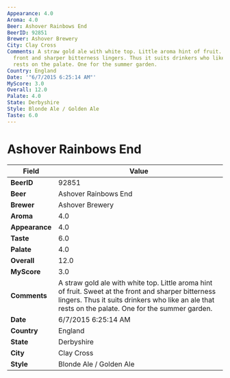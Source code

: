 ```yaml
---
Appearance: 4.0
Aroma: 4.0
Beer: Ashover Rainbows End
BeerID: 92851
Brewer: Ashover Brewery
City: Clay Cross
Comments: A straw gold ale with white top. Little aroma hint of fruit. Sweet at the
  front and sharper bitterness lingers. Thus it suits drinkers who like an ale that
  rests on the palate. One for the summer garden.
Country: England
Date: '"6/7/2015 6:25:14 AM"'
MyScore: 3.0
Overall: 12.0
Palate: 4.0
State: Derbyshire
Style: Blonde Ale / Golden Ale
Taste: 6.0
---
```


# Ashover Rainbows End

| Field         | Value |
|---------------|-------|
| **BeerID** | 92851 |
| **Beer** | Ashover Rainbows End |
| **Brewer** | Ashover Brewery |
| **Aroma** | 4.0 |
| **Appearance** | 4.0 |
| **Taste** | 6.0 |
| **Palate** | 4.0 |
| **Overall** | 12.0 |
| **MyScore** | 3.0 |
| **Comments** | A straw gold ale with white top. Little aroma hint of fruit. Sweet at the front and sharper bitterness lingers. Thus it suits drinkers who like an ale that rests on the palate. One for the summer garden. |
| **Date** | 6/7/2015 6:25:14 AM |
| **Country** | England |
| **State** | Derbyshire |
| **City** | Clay Cross |
| **Style** | Blonde Ale / Golden Ale |
